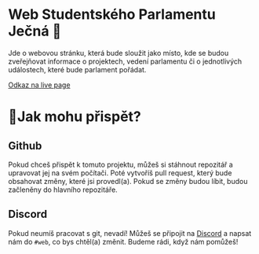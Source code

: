 # Web Studentského Parlamentu Ječná 🌾
Jde o webovou stránku, která bude sloužit jako místo, kde se budou zveřejňovat informace o projektech, vedení parlamentu či o jednotlivých událostech, které bude parlament pořádat.

[Odkaz na live page](https://studentsky-parlament-jecna.github.io/web/)

# 💪Jak mohu přispět?
## Github
Pokud chceš přispět k tomuto projektu, můžeš si stáhnout repozitář a upravovat jej na svém počítači. Poté vytvoříš pull request, který bude obsahovat změny, které jsi provedl(a). Pokud se změny budou líbit, budou začleněny do hlavního repozitáře.

## Discord
Pokud neumíš pracovat s git, nevadí! 
Můžeš se připojit na [Discord](https://discord.gg/KkdNSGdSv9) a napsat nám do `#web`, co bys chtěl(a) změnit. Budeme rádi, když nám pomůžeš!
